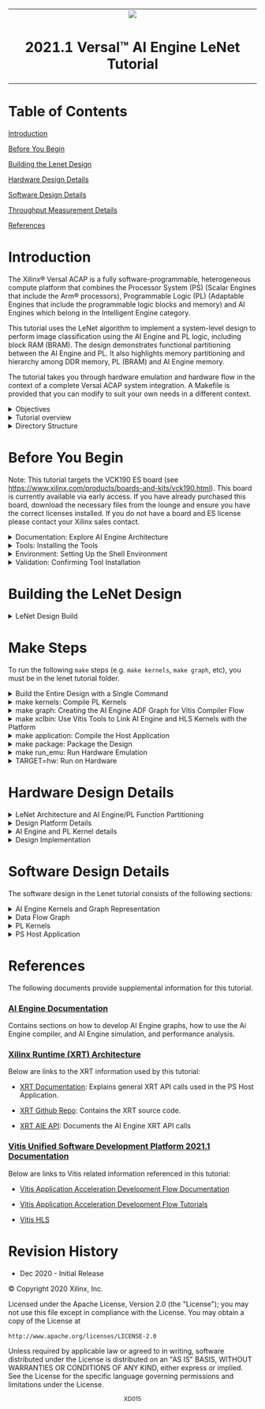 <table>
 <tr>
   <td align="center"><img src="https://www.xilinx.com/content/dam/xilinx/imgs/press/media-kits/corporate/xilinx-logo.png" width="30%"/><h1>2021.1 Versal™ AI Engine LeNet Tutorial</h1>
   </td>
 </tr>
</table>

# Table of Contents
[Introduction](#introduction)

[Before You Begin](#Before-you-Begin)

[Building the Lenet Design](#building-the-lenet-design)

[Hardware Design Details](#hardware-design-details)

[Software Design Details](#software-design-details)

[Throughput Measurement Details](#throughput-measurement-details)

[References](#references)

# Introduction
The Xilinx® Versal ACAP is a fully software-programmable, heterogeneous compute platform that combines the Processor System (PS) (Scalar Engines that include the Arm® processors), Programmable Logic (PL) (Adaptable Engines that include the programmable logic blocks and memory) and AI Engines which belong in the Intelligent Engine category.

This tutorial uses the LeNet algorithm to implement a system-level design to perform image classification using the AI Engine and PL logic, including block RAM (BRAM). The design demonstrates functional partitioning between the AI Engine and PL. It also highlights memory partitioning and hierarchy among DDR memory, PL (BRAM) and AI Engine memory.

The tutorial takes you through hardware emulation and hardware flow in the context of a complete Versal ACAP system integration. A Makefile is provided that you can modify to suit your own needs in a different context.

<details>
  <summary>Objectives</summary> 
	
## Objectives
After completing the tutorial, you should be able to:
* Build a complete system design by going through the various steps in the Vitis™ unified software platform flow, including creating the AI Engine Adaptive Data Flow API (ADF) graph, compiling the A72 host application and compiling PL kernels, using the Vitis compiler (V++) to link the AI Engine and HLS kernels with the platform, and packaging the design. You will also be able to run the design through the hardware emulation and hardware flow in a mixed System C/RTL cycle-accurate/QEMU-based simulator
* Develop an understanding of CNN (Convolutional Neural Network) layer details using the LeNet algorithm and how the layers are mapped into data processing and compute blocks
* Develop an understanding of the kernels developed in the design - AI Engine kernels to process fully connected convolutional layers and PL kernels to process the input rearrange and max pool and rearrange functions
* Develop an understanding of the AI Engine IP interface using the AXI4-Stream interface
* Develop an understanding of memory hierarchy in a system-level design involving DDR memory, PL BRAM, and AI Engine memory
* Develop an understanding of graph control APIs to enable run-time updates using the run-time parameter (RTP) interface
* Develop an understanding of performance measurement and functional/throughput debug at the application level

</details>

<details>
  <summary>Tutorial overview</summary> 
	
## Tutorial Overview
In this application tutorial, the LeNet algorithm is used to perform image classification on an input image using five AI Engine tiles and PL resources including block RAM. A top level block diagram is shown in the following figure. An image is loaded from DDR memory through the NoC to block RAM and then to the AI Engine. The PL input pre-processing unit receives the input image and sends the output to the first AI Engine tile to perform matrix multiplication. The output from the first AI Engine tile goes to a PL unit to perform the first level of maxpool and data rearrangement (M1R1). The output is fed to the second AI Engine tile and the output from that tile is sent to the PL to perform the second level maxpooling and data rearrangement (M2R2). The output is then sent to a fully connected layer (FC1) implemented in two AI Engine tiles and uses the rectified linear unit layer (ReLu) as an activation function. The outputs from the two AI Engine tiles are then fed into a second fully connected layer implemented in the fifth AI Engine tile. The output is sent to a data conversion unit in the PL and then to the DDR memory through the NoC. In between the AI Engine and PL units is a datamover module (refer to the Lenet Controller in the figure below) that contains the following kernels:
* `mm2s`: a Memory Mapped to Stream kernel to feed data from DDR memory through the NoC to the AI Engine Array
* `s2mm`: a Stream to Memory Mapped kernel to feed data from the AI Engine Array through NoC to DDR memory

![Image of LeNet Block Diagram](images/Lenet_block_diagram_v1.PNG)

In the design, there are two major PL kernels. The input pre-processing unit, M1R1 and M2R2 are contained in the `lenet_kernel` RTL kernel which has already been packaged as a Xilinx object `.xo` (XO) file. The datamover kernel `dma_hls` provides the interface between the AI Engine and DDR memory. The five AI Engine kernels all implement matrix multiplication. The matrix dimensions depend on the image dimension, weight dimension, and number of features.

</details>

<details>
  <summary>Directory Structure</summary> 
	
## Directory Structure
```
lenet
|____design......................contains AI Engine kernel, HLS kernel source files, and input data files
|    |___aie_src
|    |   |___data
|    |___pl_src
|___images......................contains images that appear in the README.md
|___Makefile
|___system.cfg...................configuration (.cfg) file
|___xrt.ini
```

</details>

# Before You Begin
Note: This tutorial targets the VCK190 ES board (see https://www.xilinx.com/products/boards-and-kits/vck190.html). This board is currently available via early access. If you have already purchased this board, download the necessary files from the lounge and ensure you have the correct licenses installed. If you do not have a board and ES license please contact your Xilinx sales contact.

<details>
	
<summary>Documentation: Explore AI Engine Architecture</summary> 

## *Documentation*: Explore AI Engine Architecture

* [AM009 AI Engine Architecture Manual](https://www.xilinx.com/support/documentation/architecture-manuals/am009-versal-ai-engine.pdf)

* [Versal ACAP AI Engines for Dummies](https://forums.xilinx.com/t5/Design-and-Debug-Techniques-Blog/Versal-ACAP-AI-Engines-for-Dummies/ba-p/1132493)

</details>

<details>
	
<summary>Tools: Installing the Tools</summary> 
	
## *Tools*: Installing the Tools

Tools Documentation: 

* [AI Engine Tools lounge](https://www.xilinx.com/member/versal_ai_tools_ea.html)

* [AI Engine Documentation](https://www.xilinx.com/html_docs/xilinx2021_1/vitis_doc/yii1603912637443.html)

To build and run the Lenet tutorial, you will need the following tools downloaded/installed:

* Install the [Vitis Software Platform 2021.1](https://www.xilinx.com/html_docs/xilinx2021_1/vitis_doc/acceleration_installation.html#dhg1543555360045__ae364401) 

* Obtain a license to enable Beta Devices in Xilinx tools (to use the `xilinx_vck190_base_202110_1` platform)

* Obtain licenses for AI Engine tools

* Follow the instructions in [Installing Xilinx Runtime and Platforms](https://www.xilinx.com/html_docs/xilinx2021_1/vitis_doc/acceleration_installation.html#dhg1543555360045__ae364401) (XRT)

* Download and setup the [VCK190 Vitis Platform for 2021.1](https://www.xilinx.com/member/vck190_headstart.html#docs)

</details>

<details>
<summary>Environment: Setting Up the Shell Environment</summary> 
	
## Environment: Setting Up the Shell Environment
When the elements of the Vitis software platform are installed, update the shell environment script. Set the environment variables to your system specific paths. 

Edit `env_setup.sh` script with your file paths: 
```bash
export XILINX_XRT=<XRT-LOCATION>
export PLATFORM_REPO_PATHS=<YOUR-PLATFORM-DIRECTORY> 

source <XILNX-TOOLS-LOCATION>/Vitis/<TOOLS-BUILD>/settings64.sh
source $XILINX_XRT/setup.sh
```
Then source the environment script: 
```bash
source env_setup.sh
```  

</details>

<details>
<summary>Validation: Confirming Tool Installation</summary> 
	
## Validation: Confirming Tool Installation
```bash
which vitis
which aiecompiler
```

Confirm you have the VCK190 ES1 Base Platform. 
```bash
platforminfo --list | grep -m 1 -A 9 vck190_base
```
Output of the above command should be as follows:
```bash
"baseName": "xilinx_vck190_base_202110_1",
            "version": "1.0",
            "type": "sdsoc",
            "dataCenter": "false",
            "embedded": "true",
            "externalHost": "false",
            "serverManaged": "false",
            "platformState": "pre_synth",
            "usesPR": "false",
```

</details>

# Building the LeNet Design

<details>
  <summary>LeNet Design Build</summary> 
	
## LeNet Design Build
In this section, you will build and run the LeNet design. You will compile the AI Engine design and integrate it into a larger system design (including the Programmable Logic (PL) kernels and Processing System (PS) host application). You can review [Integrating the Application Section in the AI Engine Documentation](#ai-engine-documentation) for the general flow. The following image shows the Vitis tool flow with the `make` targets (in blue) and input source files and output file generation (in red) at each step. 

![Image of LeNet Vitis Tool Flow](images/Lenet_vitis_toolflow_2020_2.PNG)

At the end of this section, the design flow will generate a new directory (called `build/`) that contains the `Work/`, `hw_emu/`, and `hw/` subfolders. The `Work/` subfolder is an output from the AI Engine compiler. The `hw_emu/` subfolder contains the build for hardware emulation. The `hw/` subfolder contains the build for hardware run on a VCK190 board.   

</details>

# Make Steps 
To run the following `make` steps (e.g. `make kernels`, `make graph`, etc), you must be in the lenet tutorial folder.
<details>
<summary>Build the Entire Design with a Single Command</summary>
	
## Build the Entire Design with a Single Command
If you are an advanced user and are already familiar with the AI Engine and Vitis kernel compilation flows, you can build the entire design with one command: 

```bash
make build TARGET=hw_emu
```
or 
```bash
make build TARGET=hw EN_TRACE=0
```
or 
```bash
make build TARGET=hw EN_TRACE=1
```

This command will run the `make kernels` `make graph` `make xclbin` `make application` and `make package` for hardware emulation or to run on hardware (VCK190 board) depending on the `TARGET` you specify. Also, if the `TARGET` specified is hardware `EN_TRACE` can be set to 1 to enable trace to measure throughput.  

You can also run the following command to build the entire Lenet tutorial *and* launch hardware emulation: 
```bash
make run TARGET=hw_emu
```
</details>

<details>
  <summary>make kernels: Compile PL Kernels</summary> 
 
## make kernels: Compile PL Kernels
In this step, the Vitis compiler takes any V++ kernels (RTL or HLS C) in the PL region of the target platform (`xilinx_vck190_base_202110_1`) and the AI Engine kernels and graph and compiles them into their respective XO files. In this design, the `dma_hls` kernel is compiled as an XO file and the `Lenet_kernel` has already been pre-compiled as an XO file. Users can access the source code by unzipping the .xo file

`unzip lenet_kernel.xo`

The files will be stored under `ip_repo` folder.

The following commands compiles the kernels (default TARGET=hw_emu). 

```
make kernels
```

The expanded command is as follow:
```
mkdir -p ./build/hw_emu

cd ./build/hw_emu

v++       --target hw_emu			     \
          --platform xilinx_vck190_base_202110_1     \
          --save-temps                               \
	  --temp_dir _x	                             \
          --verbose                                  \
          -c ../../design/pl_src/datamover/dma_hls.cpp\
          -k dms_hls                                 \
          -o dma_hls.hw_emu.xo 
 
 cd ../../; 
 ```
|Switch|Description|
|  ---  |  ---  |
|--target \| -t [hw\|hw_emu]|Specifies the build target.|
|--platform \| -f|Specifies the name of a supported acceleration platform as specified by the $PLATFORM_REPO_PATHS environment variable or the full path to the platform XPFM file.|
|--save-temps \| -s|Directs the Vitis compiler command to save intermediate files/directories created during the compilation and link process. Use the `--temp_dir` option to specify a location to write the intermediate files to.|
|--temp_dir <string>|This allows you to manage the location where the tool writes temporary files created during the build process. The temporary results are written by the Vitis compiler, and then removed, unless the `--save-temps` option is also specified.|
|--verbose|Display verbose/debug information.|
|--compile \| -c|Required for compilation to generate XO files from kernel source files.|
|--kernel \<arg\>\|-k \<arg\>|Compile only the specified kernel from the input file. Only one -k option is allowed per Vitis compiler command.|
|--output \| -o|Specifies the name of the output file generated by the V++ command. The DMA HLS kernels output should be XO.|

|Input|Description|
|  ---  |  ---  |
|design/pl_src/datamover/dma_hls.cpp|Defines the datamover PL kernel.|

|Output|Description|
|  ---  |  ---  |
|build/hw_emu/dma_hls.hw_emu.xo|The datamover kernel object file.|

 </details>

<details>
  <summary>make graph: Creating the AI Engine ADF Graph for Vitis Compiler Flow</summary> 
 
## make graph: Creating the AI Engine ADF Graph for Vitis Compiler Flow
An ADF graph can be connected to an extensible Vitis platform (the graph I/Os can be connected either to platform ports or to ports on Vitis kernels through Vitis compiler connectivity directives. 
* The AI Engine ADF C++ graph of the design contains AI Engine kernels and PL kernels. 
* All interconnects between kernels are defined in the C++ graph
* All interconnections to external I/O are fully specified in the C++ simulation testbench (`graph.cpp`) that instantiates the C++ ADF graph object. All `adf::sim` platform connections from graph to PLIO map onto ports on the AI Engine subsystem graph that are connected using the Vitis compiler connectivity directives. No dangling ports or implicit connections are allowed by the Vitis compiler. 
 
To compile the graph using the Makefile flow type:
```
make graph
```
The following AI Engine compiler command compiles the AI Engine design graph: 
```
cd ./build;
aiecompiler --include= ../design/aie_src \	
	    --include= ../design/aie_src/data   \
            --verbose                    \
            --log-level=5                \
            --test-iterations=100        \      
            --dataflow                   \
            --heapsize=2048              \
            --workdir=Work               \
            ../design/aie_src/graph.cpp
	    
cd ../../; 

 ```
|Switch|Description|
|  ---  |  ---  |
|--include=\<string\>|Specify compile-time include directory (zero or more).|
|--verbose\|-v|Verbose output of the AI Engine compiler emits compiler messages at various stages of compilation. These debug and tracing logs provide useful messages on the compilation process.|
|--log-level=\<int\>|Log level for verbose logging (default=1).|
|--workdir=\<string\>|By default, the compiler writes all outputs to a sub-directory of the current directory, called Work. Use this option to specify a different output directory.|

The following is a description of the output objects that results from executing the AI Engine compiler (`aiecompiler`) command

|Inputs Sources|Description|
|  ---  |  ---  |
|design/aie_src/graph.cpp|Defines the LeNet graph object.|

|Output Objects|Description|
|  ---  |  ---  |
|build/libadf.a|Compiled AI Engine design graph|
|build/Work/|Directory that contains all outputs of the AI Engine compiler.|

 </details>

<details>
  <summary>make xclbin: Use Vitis Tools to Link AI Engine and HLS Kernels with the Platform</summary> 
 
## make xclbin: Use Vitis Tools to Link AI Engine and HLS Kernels with the Platform
After the AI Engine kernels and graph and PL HLS kernels have been compiled, you can use the Vitis compiler to link them with the platform to generate both an XCLBIN and a new XSA file. 

## Platform
The Vitis tools allow you to integrate the AI Engine, HLS, and RTL kernels into an existing extensible platform. This is an automated step from a software developer perspective where the platform chosen is provided by the hardware designer (or you can opt to use one of the many extensible base platforms provided by Xilinx and the Vitis tools build the hardware design and integrate the AI Engine and PL kernels into the design.
 
To test this feature in this tutorial, use the base VCK190 platform to build the design.
 
The command to run this step is shown as follows (default TARGET=hw_emu):
```
make xclbin
``` 

The expanded command is as follow: 
```
cd ../build/hw_emu;

v++       -l                                                \
          --platform xilinx_vck190_base_202110_1            \
          --save-temps                                      \
	  --temp_dir _x	                                    \
          --verbose                                         \
	  --g                                               \
          --config system.cfg                               \
	  -t hw_emu                                         \
          dma_hls.hw_emu.xo                                 \	  
          ../../design/pl_src/lenet_kernel/lenet_kernel.xo  \
          ../build/libadf.a                             \
          -o vck190_aie_lenet.hw_emu.xclbin   
	  
cd ../../; 
 
```
The options to run this step are as follows:

|Switch|Description|
|  ---  |  ---  |
|--platform \| -f|Specifies the name of a supported acceleration platform as specified by the $PLATFORM_REPO_PATHS environment variable or the full path to the platform XPFM file.|
|--save-temps \| -s|Directs the V++ command to save intermediate files/directories created during the compilation and link process. Use the `--temp_dir` option to specify a location to write the intermediate files to.|
|--temp_dir <string>|This allows you to manage the location where the tool writes temporary files created during the build process. The temporary results are written by the Vitis compiler, and then removed, unless the `--save-temps` option is also specified.|
|--verbose|Display verbose/debug information.|
|--config <config_file>|Specifies a configuration file containing V++ switches.|
|--output \| -o|Specifies the name of the output file generated by the V++ command. In this design the outputs of the DMA HLS kernels and the PL kernels interfacing with the AI Engine are in XO files.|

The information to tell the linker how to connect the AI Engine and PL kernels together is described in a configuration file `system.cfg`. The file describes the overall connection scheme of the system.

```
[connectivity]
nk=dma_hls:1:dma_hls
nk=lenet_kernel_1_0:1:lenet_kernel
stream_connect=dma_hls.strm_out:lenet_kernel.s_axis_ipr
stream_connect=lenet_kernel.m_axis_ipr:ai_engine_0.prod_in1
stream_connect=lenet_kernel.m_axis_m1r1:ai_engine_0.prod_in3
stream_connect=lenet_kernel.m_axis_m2r2_0:ai_engine_0.prod_in5
stream_connect=lenet_kernel.m_axis_m2r2_1:ai_engine_0.prod_in7

stream_connect=ai_engine_0.prod_out1:lenet_kernel.s_axis_m1r1
stream_connect=ai_engine_0.prod_out2:lenet_kernel.s_axis_m2r2
stream_connect=ai_engine_0.prod_out3:dma_hls.strm_in
[advanced]
param=hw_em.enableProfiling=false
param=compiler.addOutputTypes=hw_export

```

|Switch|Comment|
|  ---  |  ---  |
|--connectivity.nk|Number of kernels. `mm2s:2:mm2s_0.mm2s_1` means that the Vitis compiler should instantiate two MM2S kernels and name those instances 'mm2s_0' and 'mm2s_1'.|
|--connectivity.stream_connect|How the kernels will connect to IPs, platforms, or other kernels. The output of the AI Engine compiler tell you the interfaces that need to be connected. `mm2s_0.s:ai_engine_0.lte_0` means that the Vitis compiler should connect the port 's' of 'mm2s' to the port 'lte_0' of AI Engine port 0. The name of the AI Engine port is one that has been defined in `graph.cpp` PLIO instantiation.|
|param=compiler.addOutputTypes=hw_export| This option tells the Vitis compiler that besides creating an XCLBIN file, it also outputs an XSA file which is needed to create a post-Vivado fixed platform for Vitis software developement.|

Note that the Vitis compiler calls Vivado® IP integrator under the hood to build the design. The platform and kernels are input to the Vivado Design Suite, which produces a simulation XSA or an XSA after running place and route on the design. The point at which the XSA is produced from Vivado is dependent on what `-target` option is set on the the Vitis compiler command line. 

Note that you can now view the Vivado project, which is located in the `build/[hw|hw_emu]/\_x/link/vivado/vpl/prj` directory.

Now you have generated the XCLBIN file that will be used to execute your design on the platform. 
 </details> 
 
 <details>
  <summary>make application: Compile the Host Application</summary> 

## make application: Compile the Host Application
You can compile the host application by following the typical cross-compilation flow for the Cortex-A72. To build the application run the following command:
```
make application
```
or
```
aarch64-linux-gnu-g++   -O							\
                        -c							\
			-D__linux__                         			\
			--sysroot=$(PLATFORM_REPO_PATHS)/sw/versal/xilinx-versal-common-v2021.1/sysroots/aarch64-xilinx-linux \
			-DXAIE_DEBUG						\
                        -I $(PLATFORM_REPO_PATHS)/sw/versal/xilinx-versal-common-v2021.1/sysroots/aarch64-xilinx-linux/usr/include/xrt \
			-I $(XILINX_VITIS_AIETOOLS)/include                     \
			-I $(PLATFORM_REPO_PATHS)/sw/versal/xilinx-versal-common-v2021.1/sysroots/aarch64-xilinx-linux/usr/include \
			-I $(PLATFORM_REPO_PATHS)/sw/versal/xilinx-versal-common-v2021.1/sysroots/aarch64-xilinx-linux/usr/lib \
			../build//Work/ps/c_rts/aie_control_xrt.cpp   \
			-o ../build/app_control.o                   
			
aarch64-linux-gnu-g++   -O							\
                        -c							\
			-D__linux__                         			\
			--sysroot=$(PLATFORM_REPO_PATHS)/sw/versal/xilinx-versal-common-v2021.1/sysroots/aarch64-xilinx-linux \
			-DXAIE_DEBUG						\
                        -I $(PLATFORM_REPO_PATHS)/sw/versal/xilinx-versal-common-v2021.1/sysroots/aarch64-xilinx-linux/usr/include/xrt \
			-I $(XILINX_VITIS_AIETOOLS)/include                     \
			-I $(PLATFORM_REPO_PATHS)/sw/versal/xilinx-versal-common-v2021.1/sysroots/aarch64-xilinx-linux/usr/include \
			-I $(PLATFORM_REPO_PATHS)/sw/versal/xilinx-versal-common-v2021.1/sysroots/aarch64-xilinx-linux/usr/lib \
			../design/aie_src/main.cpp                              \
			-o ../build/lenet_app.o                    

aarch64-linux-gnu-g++   ../build/app_control.o			                \
			../build/lenet_app.o			                \
			--sysroot=$(PLATFORM_REPO_PATHS)/sw/versal/xilinx-versal-common-v2021.1/sysroots/aarch64-xilinx-linux \
			-L$(PLATFORM_REPO_PATHS)/sw/versal/xilinx-versal-common-v2021.1/sysroots/aarch64-xilinx-linux/usr/lib\ 
                        -L$(XILINX_VITIS_AIETOOLS)/lib/aarch64.o    		\
                        -L$(XILINX_VITIS_AIETOOLS)/lib/lnx64.o       		\
                        -ladf_api_xrt                      		        \
                        -lxrt_coreutil                          		\
                        -std=c++14                          		        \
			-o ../build/lenet_xrt.elf 
			
cd ../../; 

```
|Switch|Description|
|  ---  |  ---  |
|-O \| Optimize.| Optimizing compilation takes somewhat more time, and a lot more memory for a large function. With -O, the compiler tries to reduce code size and execution time, without performing any optimizations that take a great deal of compilation time.|
|-D__linux__|
|-DXAIE_DEBUG|Enable debug interface capabilities where certain core status, event status, or stack trace can be dumped out.|
|-I \<dir\>|Add the directory `dir` to the list of directories to be searched for header files.|
|-o \<file\>|Place output in file `<file>`. This applies regardless of the output being produced, whether it be an executable file, an object file, an assembler file or preprocessed C code.|
|--sysroot=\<dir\>|Use `dir` as the logical root directory for headers and libraries. For example, if the compiler would normally search for headers in `/usr/include` and libraries in `/usr/lib`, it will instead search `dir/usr/include` and `dir/usr/lib`.|
|-l\<library\>|Search the library named `library` when linking. The LeNet tutorial requires `adf_api`, `xrt_coreutil`, `xrt_core`, `aiengine`, `metal`, `open_amp` libraries.|
|-L \<dir\>|Add directory `<dir>` to the list of directories to be searched for -l.|	

The following is a description of the input sources compiled by the AI Engine compiler command. 

|Inputs Sources|Description|
|  ---  |  ---  |
|design/aie_src/main.cpp|Source application file for the `lenet_xrt.elf` that will run on an A72 processor.|
|build/Work/ps/c_rts/aie_control_xrt.cpp|This is the AI Engine control code generated implementing the graph APIs for the Lenet graph.|

The following is a description of the output objects that results from executing the AI Engine compiler command with the above inputs and options. 

|Output Objects|Description|
|  ---  |  ---  |
|build/lenet_xrt.elf|The executable that will run on an A72 processor.|
</details>

<details>
  <summary>make package: Package the Design</summary> 
 
## make package: Package the Design
With the AI Engine outputs created, as well as the new platform, you can now generate the Programmable Device Image (PDI) and a package to be used on an SD card. The PDI contains all executables, bitstreams, configurations of the device. The packaged SD card directory contains everything to boot Linux, the generated applications and `.xclbin`.

The command to run this step is as follows (default TARGET=hw_emu:
```
make package
``` 
or 
```

v++	-p  							\
 	-t hw_emu					        \
	--save-temps						\
	--temp_dir ../build/hw_emu/_x			        \
	-f xilinx_vck190_base_202110_1  			\
	--package.sd_dir $(PLATFORM_REPO_PATHS)/sw/versal/xrt 	\
	--package.rootfs $(PLATFORM_REPO_PATHS)/sw/versal/xilinx-versal-common-v2021.1/rootfs.ext4 \
	--package.kernel_image $(PLATFORM_REPO_PATHS)/sw/versal/xilinx-versal-common-v2021.1/Image \
	--package.boot_mode=sd					\
	--package.out_dir ../build/hw_emu/package	        \
	--package.sd_dir ../design/aie_src/data	                \
	--package.image_format=ext4				\
	--package.sd_file ../build/lenet_xrt.elf ../build/hw_emu/vck190_aie_lenet.hw_emu.xclbin ../build/libadf.a \
	--package.defer_aie_run
	
cd ../../; 

```
|Switch|Description|
|  ---  |  ---  |
|--target \| -t [hw\|hw_emu]|Specifies the build target.|
|--package \| -p|Packages the final product at the end of the Vitis compile and link build process.|
|--package.rootfs \<arg\>|Where \<arg\> specifies the absolute or relative path to a processed Linux root file system file. The platform RootFS file is available for download from xilinx.com. Refer to the Vitis Software Platform Installation for more information.|
|--package.kernel_image \<arg\>|Where \<arg\> specifies the absolute or relative path to a Linux kernel image file. Overrides the existing image available in the platform. The platform image file is available for download from xilinx.com. Refer to the Vitis Software Platform Installation for more information.|
|--package.boot_mode \<arg\>|Where \<arg\> specifies <ospi\|qspi\|sd> Boot mode used for running the application in emulation or on hardware.|
|--package.image_format|Where \<arg\> specifies \<ext4\|fat32\> output image file format. `ext4`: Linux file system and `fat32`: Windows file system|
|--package.sd_file|Where \<arg\> specifies an ELF or other data file to package into the `sd_card` directory/image. This option can be used repeatedly to specify multiple files to add to the `sd_card`.|
|--package.defer_aie_run| Load the AI Engine application with the ELF file, but wait to run it until graph run directs it. Required in PS based AI Engine flow.|

|Inputs Sources|Description|
|  ---  |  ---  |
|$(PLATFORM_REPO_PATHS)/sw/versal/xrt|The PS Host Application needs the XRT headers in this folder to execute.|
|$(PLATFORM_REPO_PATHS)/sw/versal/xilinx-versal-common-v2021.1/rootfs.ext4|The Root Filesystem file for Petalinux.|
|$(PLATFORM_REPO_PATHS)/sw/versal/xilinx-versal-common-v2021.1/Image|The pre-built Petalinux Image the processor boots from.|
|design/aie_src/data|The data folder that contains the input data stored in DDR memory. It also contains the output golden refernece data the PS Host Application uses to verify the output data from the AI Engine.|
|build/hw_emu/lenet_xrt.elf|The PS Host Application executabled created in the `make application` step.|
|build/hw_emu/vck190_aie_lenet.hw_emu.xclbin|The XCLBIN file created in the `make xclbin` step.|
|build/libadf.a|The compiled AI Engine design graph created in the `make graph` step.|

The output of the V++ Package step is the package directory that contains the contents to run hardware emulation. 

|Output Objects|Description|
|  ---  |  ---  |
|build/hw_emu/package|The hardware emulation package that contains the boot file, hardware emulation launch script, the PLM and PMC boot files, the PMC and QEMU command argument specification files, and the Vivado simulation folder.|

</details>

<details>
  <summary>make run_emu: Run Hardware Emulation</summary>

## make run_emu: Run Hardware Emulation
After packaging, everything is set to run emulation on hardware. To run emulation use the following command: 
```
make run_emu
```
or
```
cd ../build/hw_emu/package
./launch_hw_emu.sh 
```
When launched, you will see the QEMU simulator load. Wait for the autoboot countdown to go to zero, and after a few minutes, you will see the root Linux prompt come up: 
```bash
root@versal-rootfs-common-2021_1:~#
```

In some cases, the following error may come up on the screen
```
root@versal-rootfs-common-2021_1:~# xinit: giving up
xinit: unable to connect to X server: Connection refused
xinit: server error
Enabling notebook extension jupyter-js-widgets/extension...
      - Validating: OK
[C 13:46:09.233 NotebookApp] Bad config encountered during initialization:
[C 13:46:09.239 NotebookApp] No such notebook dir: ''/usr/share/example-notebooks''

```
The error can be neglected, press <enter> to return to the root prompt

After the root prompt comes up, run the following commands to run the design:  
```
cd /mnt/sd-mmcblk0p1
export XLC_EMULATION_MODE=hw_emu
export XILINX_XRT=/usr
./lenet_xrt.elf a.xclbin
```
The `lenet_xrt.elf` should execute, and after a few minutes, you should see the output with *TEST PASSED* on the console. When this is shown, run the following keyboard command to exit the QEMU instance: 

```
#To exit QEMU Simulation
Press CtrlA, let go of the keyboard, and then press x 
```

</details>

<details>
  <summary>TARGET=hw: Run on Hardware</summary> 
	  
## TARGET=hw: Run on Hardware	  
To run your design on hardware, re-run the following steps with TARGET=hw

```
make kernels TARGET=hw
make xclbin TARGET=hw
make package TARGET=hw 
```
These command create a `build/hw` folder with the kernels, `xclbin`, and `package` for a hardware run. 

Now follow **Steps 1-9** to run the `lenet_xrt.elf` excutable on your VCK190 board. 

**Step 1.** Ensure your board is powered off. 

**Step 2.** Use an SD card writer (such as balenaEtcher) to flash the `sd_card.img` file an SD card. 

**Step 3.** Plug the flashed SD card into the top slot of the VCK190 board. 

**Step 4.** Set the switch SW1 Mode\[3:0\]=1110 = OFF OFF OFF ON

**Step 5.** Connect your computer to the VCK190 board using the included USB cable. 

**Step 6.** Open a TeraTerm terminal and select the correct COM port. Set the port settings to the following: 
```
Port: <COMMXX>
Speed: 115200
Data: 8 bit
Parity: none
Stop Bits: 1 bit
Flow control: none
Transmit delay: 0 msec/char 0 msec/line
```

**Step 7.** Power on the board.

**Step 8.** Wait until you see the `root@versal-rootfs-common-2021_1` Linux command prompt. Press enter a few times to get past any `xinit` errors. 

**Step 9.** Run the following commands into the TeraTerm terminal: 
```
cd /mnt/sd-mmcblk0p1
export XILINX_XRT=/usr
./lenet_xrt.elf a.xclbin
```


</details>


# Hardware Design Details
<details>
  <summary>LeNet Architecture and AI Engine/PL Function Partitioning</summary>
	
## LeNet Architecture and AI Engine/PL Function Partitioning
The architecture of the LeNet design is show in the following figure. The details of the individual layers and their implementation will be described in a later section. This design provides an illustration of the functional partitioning between the AI Engine and PL resources, as shown in the block diagram previously. The input rearrange, maxpooling, and rearrange are scalar byte operations and interact with read/write memories to ensure sustained throughput. This set of operations are suitable to be implemented in PL rather than in the AI Engine array. With appropriate data rearrangement, the computation in the convolutional layers are presented as matrix multiplications and they are optimized to be implemented in the AI Engine array.

![Image of LeNet Architecture](images/Lenet_architecture.PNG)

</details>

<details>
  <summary>Design Platform Details</summary>
	
## Design Platform Details
In the base platform, the CIPS, NoC and AI Engine are instantiated and interfaces among them are created. To add the various functions in a system level design, PL kernels are added to the base platform depending on the application developed, that is, the PL kernels present in each design might vary.  An ADF graph is connected to an extensible Vitis platform where the graph I/Os are connected either to the platform ports or to ports on Vitis kernels through the V++ connectivity directives.
For this design, the components are added by v++ -l step (make XCLBIN in the tool flow section above) and include the following:
* AI Engine kernel `graph.o`
* data mover kernel (`dma_hls.[hw|hw_emu].xo`)
* lenet kernel (`lenet_kernel.xo`)
* `ai_engine_system` block which includes the data width converter and clock converter kernels
* any other necessary connections and interfaces

To see a schematic view of the design with the extended platform (as shown in the following figure), open in the Vivado  `build/[hw|hw_emu]/_x/link/vivado/vpl/prj/prj.xpr` folder.

![Image of Lenet Block Schematic](images/Lenet_block_diagram_2021.PNG)

</details>

<details>
	<summary>AI Engine and PL Kernel details</summary>
	
## AI Engine and PL Kernel Details
The design implements the LeNet CNN to perform digital classification on gray scale images. The AI Engine kernels have been covered in the Tutorial Overview section above and more details will be provided in Software Design Details section.

The PL kernels perform the following functions:
*  loading input images of LeNet into block RAMs through the AXI interfaces
*  moving and rearranging data from one AI Engine to another.

The AI Engine kernels are mainly used to perform matrix multiplication due to their high INT8 MAC performance.

Most of the data processing function is handled in the PL kernel, `lenet_kernel` which comes pre-compiled and contains the following 
modules.

**Input Rearrange (IPR)**

The LeNet algorithm in this design starts with an image of size 28x28 input imported from DDR memory through the NoC. An input rearrange function is implemented in PL to arrange pixels from the input according to a 5x5 convolution kernel and pad with seven zeros to form 32 pixels to form a 576x32 matrix. The matrix is sent to the first AI Engine tile (Conv1) via AXI4-Stream to perform matrix multiplication.

**Max Pool and Data Rearrangement set 1 (M1R1)**

Pooling is the operation in CNN to enable the detection of the object when presented with different versions of the images by reducing the size of the feature map. Among the types of pooling, the max is chosen to account for distortion. 
In this design, the output from the first AI Engine tile (core01) is a 576x8 matrix, which is sent to PL. Each of the columns in the matrix correspond to a 24x24 dimensional image laid out in the row major format. The network being implemented has only six output features for the Conv1 layers and hence two of the eight columns do not contain real images. Then a maxpool operation is performed and a value is returned from a 2x2 matrix, as seen in green squares in the following diagram.

![Image of LeNet Maxpool1](images/Lenet_maxpool1.PNG)

The resulting 144 x 8 byte matrix, which is stored in RAMB36 module, then goes through a rearrange operation, where the data is written into six RAMB18s populated with zeros in the appropriate positions and the addresses are generated by the fanout table. Each RAMB18 is configured as 2048 x 8 (depth x width). The arrays then go through a second stage or rearrange operation where each array is configured in read mode and 512 x 32. These block RAMS are rearranged to four block RAMS and five register files After the rearrange function, the data is output as six images each of 64 x 25 dimension. The data for the previous image needs to be sent out to memory mapped AXI4 before the writing of the new image starts.

Also in M1R1 are two instances of the AXI2BRAM module, one at the PL-AI Engine interface and another at the AI Engine-PL interfaces. At the PL-AI Engine interface, data is coming into the module in AXI4-stream format from the AI Engine. 

The AXI stream supplies a data rate of 128 bits/cycle at 250 MHz and the is written into four 32-bit RAMB 18. A corresponding set of operations is performed at the AI Engine-PL interface.

**Max Pool and Data Rearrangement set 2 (M2R2)**

This module performs the similar operations of max pooling and data rearrangement to M1R1 but on a smaller set of the feature map. It moves and rearranges data from AI Engine tile, core02, to AI Engine tiles, core03 and core05. The output from the second AI Engine tile, core02, is sent to the PL as 16 images of 8x8 representing the 2D image as a column in a row major order is laid out as an array of 64 x 16 bytes array. Then a maxpool operation is performed and a value is returned from a 2x2 matrix. The results are stored in a register file configured as 16 images of 4x4 bytes which then are rearranged before being sent out using two AXI4-Stream to the two AI Engine tiles, core03 and core05.

**Data Mover Kernel**

The PL based data mover kernel consist of MM2S and S2MM kernels. This module gets the initial image from DDR memory through the NoC and sends the data to AI Engine tile, core01 (after input processing unit inside `lenet_kernel`). It also receives data from AI Engine tile, core04, and streams out the data to DDR memory through the NoC. The side facing NoC uses a memory mapped AXI4 interface (MM-AXI4) and the side facing the AI Engine array uses an AXI4-Stream interface.

</details>

<details>
  <summary>Design Implementation</summary>
	
## Design Implementation

The following table provides details on the design implementation. It includes image dimensions, weight dimensions, and number of features in each layer. 

![Image of Lenet Design Implementation](images/Lenet_implementation.PNG)

Notes:

[1] One image on 5x5 kernel with bias value of 1

[2] Rearrange2 fanouts to two AI Engine tiles (core03 and core05) to implement the FC1+RELU layer

</details>

# Software Design Details
The software design in the Lenet tutorial consists of the following sections:

<details>
  <summary>AI Engine Kernels and Graph Representation</summary>
	
## AI Engine Kernels and Graph Representation
An AI Engine kernel is a C/C++ program written using specialized intrinsic calls that target the VLIW vector processor. The AI Engine compiler compiles the kernel code to produce an executable ELF file for each of the AI Engines being used in the design. Review [AI Engine Kernel Programming Section in the AI Engine Documentation](#ai-engine-documentation) for a high-level overview of kernel programming. These kernels can be stitched together to function as AI Engine graphs written in C++. 
The AI Engine compiler writes a summary of compilation results called `lenet.aiecompile_summary`. You can view the graph by running the following command:

`vitis_analyzer build/Work/lenet.aiecompile_summary`

The following figure shows the graph representation of the AI Engine kernels. The five cores correspond to the description shown in the block diagram in the Tutorial Overview section; core01 implements the first convolutional layer, core02 implements the second convolutional layer, core03 and 05 implement FC1 and ReLu, and core04 implements the FC2.

![Image of LeNet AI Engine Graph](images/Lenet_graph.PNG)

Note also defined in the AI Engine graph are the weights (`core<xx>lut.h`). The weights are used in the matrix multiplication with the input matrix running in the AI Engine tiles. Whereas the input feature maps (IFMs) are streamed from the PL to the AI Engine, the weights are stored in the AI Engine tiles.

</details>

<details>
  <summary>Data Flow Graph</summary>
	
## Data Flow Graph
This section describes the overall data-flow graph specification of the LeNet design which is compiled by the AI Engine compiler. Refer to [AI Engine Programming Section in the AI Engine Documentation](#ai-engine-documentation) for information on ADF graphs.

The overall graph definition of the design is contained in the `graph.cpp` file. The following steps describe the definition of the graph.

### Define the graph class 
Define the LeNet graph glass by using the objects defined in the appropriate name space. It must include the Adaptive Data Flow (ADF) library. All user graphs are derived from the class graph, for example in this design:

`class myGraph : public adf::graph`. 

Declare top level ports to the graph:

`public:
   adf::port<output> out[3];
   adf::port<input> in[4];
`
### Define the Graph Constructor
Use the `kernel::create` function to instantiate the C++ kernel objects, for example:

`core01 = adf::kernel::create(core01_top);`

### Add Connectivity Information 
This is done by using the templated connect<> object. The connection can be window<> or stream. If a window connection is used, then window parameters must be specified. 
In this description, ports are referred to by indices. An example of the connection between the input port of the graph and input of an AI Engine kernel is as follows:

```
adf::connect< adf::window<ROW_A * COL_A> > (in[0], core01.in[0]);
single_buffer(in[0]);
single_buffer(core01.in[0]);
```
In this case, the parameters correspond to the matrix dimension. Single buffer is selected instead of ping-pong buffer to keep the design simple without an impact on performance.

An example of connection of weights already loaded in AI Engine tile is:
```
adf::connect<>(core01lut,core01);
```
Based on the datatype of `core01lut`, the API call is inferred as a look up table in the AI Engine tile.

### Set the Source File and Tile Use 
Set the source file and tile use for each of the kernels, for example:

```
adf::source(core01) = "core01.cc";
adf::runtime<ratio>(core01) = 0.6;
```

The source file `core01.cc` contains the source code for core01. The ratio of the function run time compared to the cycle budget, known as the runtime ratio, must be between 0 and 1.

### LeNet Top level Application
Define a top level application file (`graph.cpp` in this design) that contains an instance of the graph class and connect the graph to a simulation platform to provide file input and output, for example:

```
adf::PLIO *attr_i1 = new adf::PLIO("prod_in1", adf::plio_128_bits, "data/0_1/matA_in_128plio.txt");
adf::simulation::platform<4,3> platform(attr_i1,attr_i2,attr_i3,attr_i4,attr_o1,attr_o2,attr_o3);`
myGraph g;
adf::connect<> net010(platform.src[0], g.in[0]);
```

The main program is the driver of the graph. It is used to load,execute and terminate the graph. This is done by using the Run Time Graph control API calls, which in this design are:

```int main(int argc, char ** argv)
   {
      g.init();
      g.run();
      g.end();

      return 0;
   }
```

</details>

<details>
  <summary>PL Kernels</summary>
	
## PL Kernels
In addition to kernels operating in the AI Engine array, this design specifies two kernels to run on the PL region of the device (written in HLS C++), `lenet_kernel` and `dma_hls`. Note the `dma_hls` kernel is brought into the design during the Vitis kernel compilation whereas the lenet_kernel is only brought in later in the V++ link stage since the kernel is pre-packaged.

The dma_hls kernel is an IP which contains dma_mm2s and dma_s2mm. dma_mm2s reads data from a memory-mapped AXI4 interface and writes it to an AXI4-Stream interface. `dma_s2mm` reads data from an AXI4-Stream interface and writes it to a memory-mapped AXI4 interface. The kernel specifies the following pragmas:

* #pragma HLS INTERFACE m_axi
* #pragma HLS INTERFACE axis
* #pragma HLS INTERFACE s_axilite
* #pragma HLS PIPELINE II=1
* #pragma HLS DATAFLOW
</details>

<details>
  <summary>PS Host Application</summary>
	
## PS Host Application
The LeNet tutorial uses the Embedded processing system (PS) as an external controller to control the AI Engine graph and data mover PL kernels. Review [Programming the PS Host Application Section in the AI Engine Documentation](#ai-engine-documentation) to understand the process to create a host application. 

In addition to the PS host application (`main.cpp`), the AI Engine control code must also be compiled. This control code (`aie_control_xrt.cpp`) is generated by the AI Engine compiler when compiling the AI Engine design graph and kernel code. 
The AI Engine control code is used by the PS host application for the following reasons:
* Control the initial loading of the AI Engine kernels
* Run the graph for several iterations, update the run time parameters associated with the graph, exit, and reset the AI Engine tiles.

The PS Host application stack diagram for the LeNet tutorial is shown in the following diagram.

![Alt Text](images/Lenet_PS_stack_20202.PNG)

The steps in the tutorial to run the A72 application are described as follows:

### 1. Include graph.cpp
Include the `graph.cpp` AI Engine application file. This file contains the instantiation of the AI Engine LeNet data flow graph object
```
#include graph.cpp
``` 

### 2. Check Command Line Argument
The beginning of the A72 application is represented by the main function. It takes in one command line argument: an XCLBIN file.

`int main(int argc, char** argv)`

### 3. Open XCLBIN and Create Data Mover Kernel Handles
The A72 application loads the XCLBIN binary file and creates the data mover kernels to be executed on the device. The steps are:
* Open device and load xclbin
```
auto dhdl = xrtDeviceOpen(0);
auto xclbin = load_xclbin(dhdl, xclbinFilename);
auto top = reinterpret_cast<const axlf*>(xclbin.data());
```

* Create the data mover kernel

`xrtKernelHandle dmahls_khdl = xrtPLKernelOpen(dhdl, top->m_header.uuid, "dma_hls");`

### 4. Allocate Buffers for Input Data and Results in Global Memory
The A72 application allocates BO (buffer objects) to store input data and output results in global memory (DDR). For example:
```
xrtBufferHandle in_bohdl = xrtBOAlloc(dhdl, input_size_in_bytes,  0, 0);
auto in_bomapped = reinterpret_cast<uint32_t*>(xrtBOMap(in_bohdl));
```
Additionally, the `memcpy` and `memset` functions are used to initialize the data in global memory.

### 5. Open Graph, Obtain Handle and Execute Graph
The following registration function is added in 2021.1 for XRT to use ADF API callbacks:

`adf::registerXRT(dhdl, top->m_header.uuid);`

* The A72 processor opens and obtains its handle using the ` xrtGraphOpen` function.
* The A72 processor resets the graph using the `xrtGraphReset` function and runs the LeNet graph execution using the `xrtGraphRun` function.
Note there is no reading or updating of coefficients in the LeNet design.

### 6. Execute the Data Mover Kernels and Generate the Output Results
* Open the PL kernels and obtain handles with `xrtPLKernelOpen` function.
* Create kernel handle to start `dma_hls` PL kernel using `xrtRunOpen` function.
* Set the `dma_hls` kernel arguments using `xrtRunSetArg` function.
* Start the `dma_hls` kernels using `xrtRunStart` function.
* Wait for `dma_hls` execution to finish using `xrtRunWait` runction.
* Close the run handles and close opened kernel handles using `xrtRunClose` and `xrtKernelClose`.

### 7. Verify Output Results
Compare data in `out_bomapped` to golden reference data in `golden.h`.

### 8. Release Allocated Resources
After post-processing the data, release the allocated objects using `xrtBOFree`, `xrtGraphClose` and `xrtDeviceClose` functions.

</details>

</details>

# References
The following documents provide supplemental information for this tutorial.

### [AI Engine Documentation](https://www.xilinx.com/html_docs/xilinx2020_2/vitis_doc/yii1603912637443.html)
Contains sections on how to develop AI Engine graphs, how to use the Ai Engine compiler, and AI Engine simulation, and performance analysis.

### [Xilinx Runtime (XRT) Architecture](https://xilinx.github.io/XRT/master/html/index.html)
Below are links to the XRT information used by this tutorial: 

* [XRT Documentation](https://xilinx.github.io/XRT/master/html/index.html): Explains general XRT API calls used in the PS Host Application. 

* [XRT Github Repo](https://github.com/Xilinx/XRT): Contains the XRT source code. 

* [XRT AIE API](https://github.com/Xilinx/XRT/blob/master/src/runtime_src/core/include/experimental/xrt_aie.h): Documents the AI Engine XRT API calls

### [Vitis Unified Software Development Platform 2021.1 Documentation](https://www.xilinx.com/html_docs/xilinx2021_1/vitis_doc/index.html)
Below are links to Vitis related information referenced in this tutorial:

* [Vitis Application Acceleration Development Flow Documentation](https://www.xilinx.com/html_docs/xilinx2021_1/vitis_doc/kme1569523964461.html)

* [Vitis Application Acceleration Development Flow Tutorials](https://github.com/Xilinx/Vitis-Tutorials)

* [Vitis HLS](https://www.xilinx.com/html_docs/xilinx2021_1/vitis_doc/irn1582730075765.html)

# Revision History
* Dec 2020 - Initial Release
 
© Copyright 2020 Xilinx, Inc.

Licensed under the Apache License, Version 2.0 (the "License");
you may not use this file except in compliance with the License.
You may obtain a copy of the License at

    http://www.apache.org/licenses/LICENSE-2.0

Unless required by applicable law or agreed to in writing, software
distributed under the License is distributed on an "AS IS" BASIS,
WITHOUT WARRANTIES OR CONDITIONS OF ANY KIND, either express or implied.
See the License for the specific language governing permissions and
limitations under the License.

<p align="center"><sup>XD015</sup></p>
